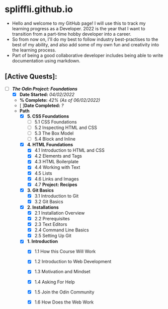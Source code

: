 # spliffli.github.io

- Hello and welcome to my GitHub page! I will use this to track my learning progress as a Developer.
2022 is the year that I want to transition from a part-time hobby developer into a career. 
- So from now on, I'll do my best to follow industry best-practises to the best of my ability, and also add some of my own fun and creativity into the learning process. 
- Part of being a good collaborative developer includes being able to write documentation using markdown. 

## **[Active Quests]**:
- [ ] ***The Odin Project: Foundations***
    - [x] **Date Started:** *04/02/2022*
    - **% Complete:** *42% (As of 06/02/2022)*
    - [ ]**Date Completed:** *?*
    - **Path**
        - [x] **5. CSS Foundations**
            - [ ] 5.1 CSS Foundations
            - [ ] 5.2 Inspecting HTML and CSS
            - [ ] 5.3 The Box Model
            - [ ] 5.4 Block and Inline
        - [x] **4. HTML Foundations**
            - [x] 4.1 Introduction to HTML and CSS
            - [x] 4.2 Elements and Tags
            - [x] 4.3 HTML Boilerplate
            - [x] 4.4 Working with Text
            - [x] 4.5 Lists
            - [x] 4.6 Links and Images
            - [x] 4.7 **Project: Recipes**
        - [x] **3. Git Basics**
            - [x] 3.1 Introduction to Git
            - [x] 3.2 Git Basics
        - [x] **2. Installations**
            - [x] 2.1 Installation Overview
            - [x] 2.2 Prerequisites
            - [x] 2.3 Text Editors
            - [x] 2.4 Command Line Basics
            - [x] 2.5 Setting Up Git
        - [x] **1. Introduction**
            - [x] 1.1 How this Course Will Work
            - [x] 1.2 Introduction to Web Development
            - [x] 1.3 Motivation and Mindset
            - [x] 1.4 Asking For Help
            - [x] 1.5 Join the Odin Community
            - [x] 1.6 How Does the Web Work



